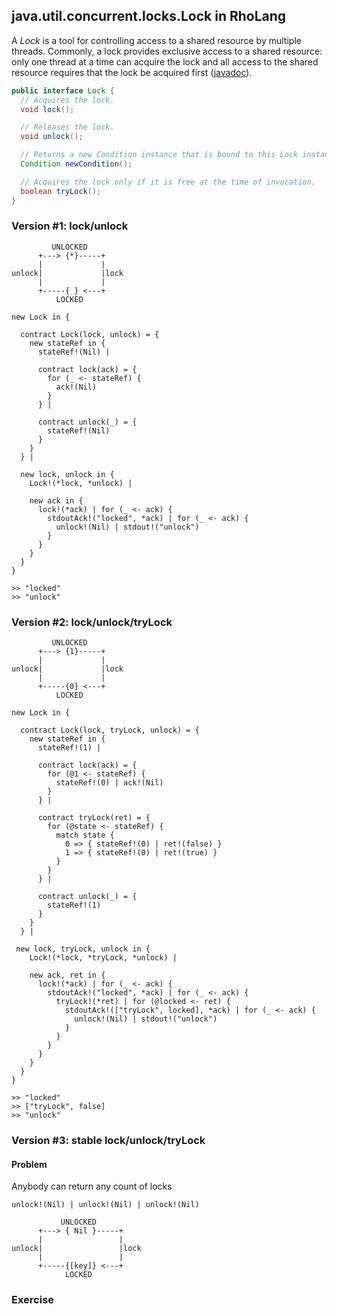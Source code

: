 ## java.util.concurrent.locks.Lock in RhoLang

A *Lock* is a tool for controlling access to a shared resource by multiple threads. Commonly, a lock provides exclusive access to a shared resource: only one thread at a time can acquire the lock and all access to the shared resource requires that the lock be acquired first ([javadoc](https://docs.oracle.com/javase/9/docs/api/java/util/concurrent/locks/Lock.html)). 

```java
public interface Lock {
  // Acquires the lock.
  void lock();

  // Releases the lock.
  void unlock();

  // Returns a new Condition instance that is bound to this Lock instance.
  Condition newCondition();

  // Acquires the lock only if it is free at the time of invocation.
  boolean tryLock();
}
```

### Version #1: lock/unlock

```
         UNLOCKED
      +---> {*}-----+   
      |             |
unlock|             |lock
      |             |
      +-----{ } <---+   
          LOCKED
```

```
new Lock in {

  contract Lock(lock, unlock) = {
    new stateRef in {
      stateRef!(Nil) |
      
      contract lock(ack) = {
        for (_ <- stateRef) { 
          ack!(Nil) 
        }
      } |
      
      contract unlock(_) = {
        stateRef!(Nil)
      }      
    }
  } |   
    
  new lock, unlock in {
    Lock!(*lock, *unlock) |
    
    new ack in {
      lock!(*ack) | for (_ <- ack) {
        stdoutAck!("locked", *ack) | for (_ <- ack) {
          unlock!(Nil) | stdout!("unlock")
        }
      }
    }
  }    
}
```
```
>> "locked"
>> "unlock"
```

### Version #2: lock/unlock/tryLock

```
         UNLOCKED
      +---> {1}-----+   
      |             |
unlock|             |lock
      |             |
      +-----{0} <---+   
          LOCKED
```

```
new Lock in {

  contract Lock(lock, tryLock, unlock) = {
    new stateRef in {
      stateRef!(1) |
      
      contract lock(ack) = {
        for (@1 <- stateRef) { 
          stateRef!(0) | ack!(Nil) 
        }
      } |
      
      contract tryLock(ret) = {
        for (@state <- stateRef) { 
          match state {
            0 => { stateRef!(0) | ret!(false) }
            1 => { stateRef!(0) | ret!(true) }
          }          
        }
      } |      
      
      contract unlock(_) = {
        stateRef!(1)
      }      
    }
  } |   
    
 new lock, tryLock, unlock in {
    Lock!(*lock, *tryLock, *unlock) |
    
    new ack, ret in {
      lock!(*ack) | for (_ <- ack) {
        stdoutAck!("locked", *ack) | for (_ <- ack) {
          tryLock!(*ret) | for (@locked <- ret) {
            stdoutAck!(["tryLock", locked], *ack) | for (_ <- ack) {
              unlock!(Nil) | stdout!("unlock")
            }
          }                  
        }
      }
    }
  }    
}
```
```
>> "locked"
>> ["tryLock", false]
>> "unlock"
```

### Version #3: stable lock/unlock/tryLock 

#### Problem
Anybody can return any count of locks
```
unlock!(Nil) | unlock!(Nil) | unlock!(Nil)
```
```
           UNLOCKED
      +---> { Nil }-----+   
      |                 |
unlock|                 |lock
      |                 |
      +-----{[key]} <---+   
            LOCKED
```

### Exercise
